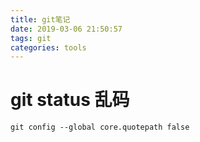 ```yaml
---
title: git笔记
date: 2019-03-06 21:50:57
tags: git
categories: tools
---
```



<!-- more -->

# git status 乱码
```
git config --global core.quotepath false
```